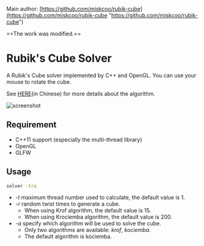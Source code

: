 
Main author: [https://github.com/miskcoo/rubik-cube](https://github.com/miskcoo/rubik-cube "https://github.com/miskcoo/rubik-cube")

==The work was modified.==
# Rubik's Cube Solver

A Rubik's Cube solver implemented by C++ and OpenGL. You can use your mouse to rotate the cube.

See [HERE](http://blog.miskcoo.com/2017/03/how-to-reconstruct-rubik-cube)(in Chinese) for more details about the algorithm.

![screenshot](https://raw.githubusercontent.com/miskcoo/rubik-cube/master/demo.gif)

## Requirement

* C++11 support (especially the multi-thread library)
* OpenGL
* GLFW

## Usage

```bash
solver -tra
```
* *-t* maximum thread number used to calculate, the default value is 1.
* *-r* random twist times to generate a cube.
  * When using Krof algorithm, the default value is 15.
  * When using Krociemba algorithm, the default value is 200.
* *-a* specify which algorithm will be used to solve the cube. 
  * Only two algorithms are available: *krof*, *kociemba*. 
  * The default algorithm is kociemba.
